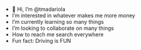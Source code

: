 - 👋 Hi, I’m @tmadariola
- I’m interested in whatever makes me more money
- I’m currently learning so many things 
- I’m looking to collaborate on many things 
- How to reach me search everywhere
- Fun fact: Driving is FUN

<!---
tmadariola/tmadariola is a ✨ special ✨ repository because its `README.md` (this file) appears on your GitHub profile.
You can click the Preview link to take a look at your changes.
--->
